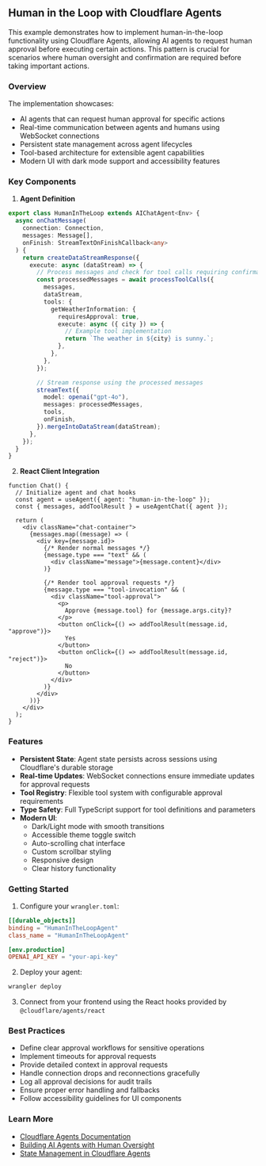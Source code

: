 ## Human in the Loop with Cloudflare Agents

This example demonstrates how to implement human-in-the-loop functionality using Cloudflare Agents, allowing AI agents to request human approval before executing certain actions. This pattern is crucial for scenarios where human oversight and confirmation are required before taking important actions.

### Overview

The implementation showcases:

- AI agents that can request human approval for specific actions
- Real-time communication between agents and humans using WebSocket connections
- Persistent state management across agent lifecycles
- Tool-based architecture for extensible agent capabilities
- Modern UI with dark mode support and accessibility features

### Key Components

1. **Agent Definition**

```ts
export class HumanInTheLoop extends AIChatAgent<Env> {
  async onChatMessage(
    connection: Connection,
    messages: Message[],
    onFinish: StreamTextOnFinishCallback<any>
  ) {
    return createDataStreamResponse({
      execute: async (dataStream) => {
        // Process messages and check for tool calls requiring confirmation
        const processedMessages = await processToolCalls({
          messages,
          dataStream,
          tools: {
            getWeatherInformation: {
              requiresApproval: true,
              execute: async ({ city }) => {
                // Example tool implementation
                return `The weather in ${city} is sunny.`;
              },
            },
          },
        });

        // Stream response using the processed messages
        streamText({
          model: openai("gpt-4o"),
          messages: processedMessages,
          tools,
          onFinish,
        }).mergeIntoDataStream(dataStream);
      },
    });
  }
}
```

2. **React Client Integration**

```tsx
function Chat() {
  // Initialize agent and chat hooks
  const agent = useAgent({ agent: "human-in-the-loop" });
  const { messages, addToolResult } = useAgentChat({ agent });

  return (
    <div className="chat-container">
      {messages.map((message) => (
        <div key={message.id}>
          {/* Render normal messages */}
          {message.type === "text" && (
            <div className="message">{message.content}</div>
          )}

          {/* Render tool approval requests */}
          {message.type === "tool-invocation" && (
            <div className="tool-approval">
              <p>
                Approve {message.tool} for {message.args.city}?
              </p>
              <button onClick={() => addToolResult(message.id, "approve")}>
                Yes
              </button>
              <button onClick={() => addToolResult(message.id, "reject")}>
                No
              </button>
            </div>
          )}
        </div>
      ))}
    </div>
  );
}
```

### Features

- **Persistent State**: Agent state persists across sessions using Cloudflare's durable storage
- **Real-time Updates**: WebSocket connections ensure immediate updates for approval requests
- **Tool Registry**: Flexible tool system with configurable approval requirements
- **Type Safety**: Full TypeScript support for tool definitions and parameters
- **Modern UI**:
  - Dark/Light mode with smooth transitions
  - Accessible theme toggle switch
  - Auto-scrolling chat interface
  - Custom scrollbar styling
  - Responsive design
  - Clear history functionality

### Getting Started

1. Configure your `wrangler.toml`:

```toml
[[durable_objects]]
binding = "HumanInTheLoopAgent"
class_name = "HumanInTheLoopAgent"

[env.production]
OPENAI_API_KEY = "your-api-key"
```

2. Deploy your agent:

```bash
wrangler deploy
```

3. Connect from your frontend using the React hooks provided by `@cloudflare/agents/react`

### Best Practices

- Define clear approval workflows for sensitive operations
- Implement timeouts for approval requests
- Provide detailed context in approval requests
- Handle connection drops and reconnections gracefully
- Log all approval decisions for audit trails
- Ensure proper error handling and fallbacks
- Follow accessibility guidelines for UI components

### Learn More

- [Cloudflare Agents Documentation](https://developers.cloudflare.com/agents/)
- [Building AI Agents with Human Oversight](https://developers.cloudflare.com/agents/patterns/human-in-the-loop/)
- [State Management in Cloudflare Agents](https://developers.cloudflare.com/agents/state-management/)
